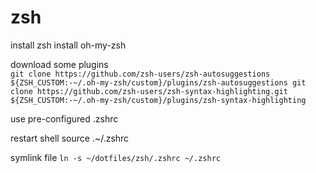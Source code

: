 # zsh
install zsh
install oh-my-zsh

download some plugins  
`
git clone https://github.com/zsh-users/zsh-autosuggestions ${ZSH_CUSTOM:-~/.oh-my-zsh/custom}/plugins/zsh-autosuggestions
git clone https://github.com/zsh-users/zsh-syntax-highlighting.git ${ZSH_CUSTOM:-~/.oh-my-zsh/custom}/plugins/zsh-syntax-highlighting  
`

use pre-configured .zshrc

restart shell
source .~/.zshrc

symlink file
`ln -s ~/dotfiles/zsh/.zshrc ~/.zshrc`